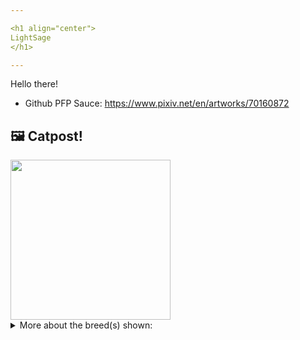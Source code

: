 ```yaml
---

<h1 align="center">
LightSage
</h1>

---
```


Hello there!


- Github PFP Sauce: https://www.pixiv.net/en/artworks/70160872


## 🖼️ Catpost!

<sub>
    <img src="https://cdn2.thecatapi.com/images/m1TeHn2dH.jpg" height="256">
</sub>


<details>
<summary>More about the breed(s) shown:</summary>

Breed: Arabian Mau

Description: Arabian Mau cats are social and energetic. Due to their energy levels, these cats do best in homes where their owners will be able to provide them with plenty of playtime, attention and interaction from their owners. These kitties are friendly, intelligent, and adaptable, and will even get along well with other pets and children.

Links:
<ul>
  <li>CFA None available</li>
  <li>Wikipedia https://en.wikipedia.org/wiki/Arabian_Mau</li>
</ul> 

</details>
